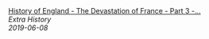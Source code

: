 <!--2024-07-21 00:21:39-->
<div class="yb">
  <a class="nodecor" href="/posts.html?istoriya/history_of_england_-_the_devastation_of_france_-_part_3_-_extra_history">
    <img class="preview" data-videoid="JWuxh-e87dg" src="https://i.ytimg.com/vi/JWuxh-e87dg/hqdefault.jpg" align="middle" alt="">
  </a>
  <div class="inlbl text">
    <a class="nodecor" href="/posts.html?istoriya/history_of_england_-_the_devastation_of_france_-_part_3_-_extra_history">History of England - The Devastation of France - Part 3 -...</a><br>
    <i class="smaller2">Extra History</i><br>
    <i class="smaller3">2019-06-08</i>
  </div>
</div>
